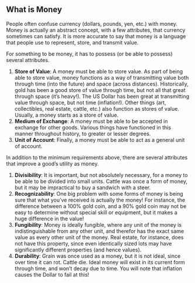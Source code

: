 ## What is Money
People often confuse currency (dollars, pounds, yen, etc.) with money. Money is actually an abstract concept, with a few attributes, that currency sometimes can satisfy. It is more accurate to say that money is a language that people use to represent, store, and transmit value.

For something to be money, it has to possess (or be able to possess) several attributes.
1. **Store of Value**: A money must be able to store value. As part of being able to store value, money functions as a way of transmitting value both through time (into the future) and space (across distances). Historically, gold has been a good store of value through time, but not all that great through space (it’s heavy!). The US Dollar has been great at transmitting value through space, but not time (inflation!). Other things (art, collectibles, real estate, cattle, etc.) also function as stores of value. Usually, a money starts as a store of value.
2. **Medium of Exchange**: A money must be able to be accepted in exchange for other goods. Various things have functioned in this manner throughout history, to greater or lesser degrees.
3. **Unit of Account**: Finally, a money must be able to act as a general unit of account.

In addition to the minimum requirements above, there are several attributes that improve a good’s utility as money.
1. **Divisibility**: It is important, but not absolutely necessary, for a money to be able to be divided into small units. Cattle was once a form of money, but it may be impractical to buy a sandwich with a steer.
2. **Recognizability**: One big problem with some forms of money is being sure that what you’ve received is actually the money! For instance, the difference between a 100% gold coin, and a 90% gold coin may not be easy to determine without special skill or equipment, but it makes a huge difference in the value!
3. **Fungibility**: Money is ideally fungible, where any unit of the money is indistinguishable from any other unit, and therefor has the exact same value as every other unit of the money. Real estate, for instance, does not have this property, since even identically sized lots may have significantly different properties (and hence values).
4. **Durability**: Grain was once used as a money, but it is not ideal, since over time it can rot. Cattle die. Ideal money will exist in its current form through time, and won’t decay due to time. You will note that inflation causes the Dollar to fail at this!
